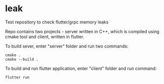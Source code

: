 # leak
Test repository to check flutter/grpc memory leaks

Repo contains two projects - server written in C++, which is compiled using cmake tool and client, written in flutter.

To build sever, enter "server" folder and run two commands:
```
cmake .
cmake --build .
```

To build and run flutter application, enter "client" folder and run command:
```
flutter run
```
